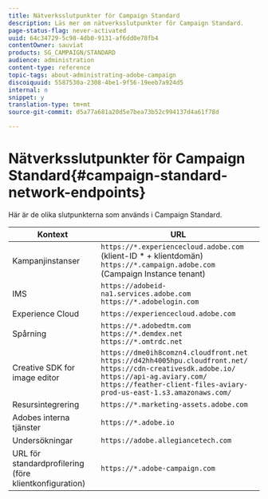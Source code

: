 ```yaml
---
title: Nätverksslutpunkter för Campaign Standard
description: Läs mer om nätverksslutpunkter för Campaign Standard.
page-status-flag: never-activated
uuid: 64c34729-5c98-4db0-9131-af6dd0e78fb4
contentOwner: sauviat
products: SG_CAMPAIGN/STANDARD
audience: administration
content-type: reference
topic-tags: about-administrating-adobe-campaign
discoiquuid: 5587530a-2308-4be1-9f56-19eeb7a924d5
internal: n
snippet: y
translation-type: tm+mt
source-git-commit: d5a77a681a20d5e7bea73b52c994137d4a61f78d

---
```



# Nätverksslutpunkter för Campaign Standard{#campaign-standard-network-endpoints}

Här är de olika slutpunkterna som används i Campaign Standard.

| Kontext | URL |
|--- |--- |
| Kampanjinstanser | `https://*.experiencecloud.adobe.com` (klient-ID * + klientdomän)<br>`https://*.campaign.adobe.com` (Campaign Instance tenant) |
| IMS | `https://adobeid-na1.services.adobe.com`<br>`https://*.adobelogin.com` |
| Experience Cloud | `https://experiencecloud.adobe.com` |
| Spårning | `https://*.adobedtm.com`<br>`https://*.demdex.net`<br>`https://*.omtrdc.net` |
| Creative SDK for image editor | `https://dme0ih8comzn4.cloudfront.net`<br>`https://d42hh4005hpu.cloudfront.net/`<br>`https://cdn-creativesdk.adobe.io/`<br>`https://api-ag.aviary.com/`<br>`https://feather-client-files-aviary-prod-us-east-1.s3.amazonaws.com/` |
| Resursintegrering | `https://*.marketing-assets.adobe.com` |
| Adobes interna tjänster | `https://*.adobe.io` |
| Undersökningar | `https://adobe.allegiancetech.com` |
| URL för standardprofilering (före klientkonfiguration) | `https://*.adobe-campaign.com` |

